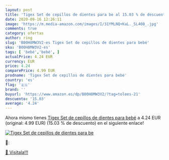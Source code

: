 ```yaml
---
layout: post
title: 'Tigex Set de cepillos de dientes para be al 15.03 % de descuento'
date: 2020-09-16 12:26:11
image: 'https://m.media-amazon.com/images/I/31YMLNQ+KaL._SL400_.jpg'
comments: true
category: ofertas
author: ring
slug: 'B00H8MW3V2-es Tigex Set de cepillos de dientes para bebé'
sku: 'B00H8MW3V2-es'
tags: [ 'bebé','bebé', ]
actualPrice: 4.24 EUR
currency: EUR
price: 4.24
comparePrice: 4.99 EUR
prodname: 'Tigex Set de cepillos de dientes para bebé'
country: 'es'
flag: '🇪🇸'
brand: ''
buyurl: 'https://www.amazon.es/dp/B00H8MW3V2/?tag=tolees-21'
descuento: '15.03'
average: '4.24'
---
```


Ahora mismo tienes [Tigex Set de cepillos de dientes para bebé](https://www.amazon.es/dp/B00H8MW3V2/?tag=tolees-21) a 4.24 EUR (original: 4.99 EUR) (15.03 %  de descuento) en el siguiente enlace!

[![Tigex Set de cepillos de dientes para be](https://m.media-amazon.com/images/I/31YMLNQ+KaL._SL400_.jpg)](https://www.amazon.es/dp/B00H8MW3V2/?tag=tolees-21)

🔎:


[🛒 Visítala!!!](https://www.amazon.es/dp/B00H8MW3V2/?tag=tolees-21)

